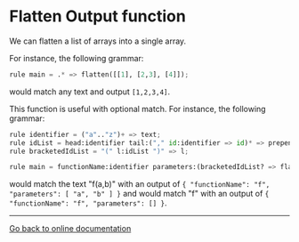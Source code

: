 # Flatten Output function

We can flatten a list of arrays into a single array.

For instance, the following grammar:

```Python
rule main = .* => flatten([[1], [2,3], [4]]);
```

would match any text and output `[1,2,3,4]`.

This function is useful with optional match.  For instance, the following grammar:

```Python
rule identifier = ("a".."z")+ => text;
rule idList = head:identifier tail:("," id:identifier => id)* => prepend(head, tail);
rule bracketedIdList = "(" l:idList ")" => l;

rule main = functionName:identifier parameters:(bracketedIdList? => flatten(output));
```

would match the text "f(a,b)" with an output of `{
    "functionName": "f",
    "parameters": [
      "a",
      "b"
    ]
  }` and would match "f" with an output of `{
    "functionName": "f",
    "parameters": []
  }`.

---
[Go back to online documentation](../../README.md)
